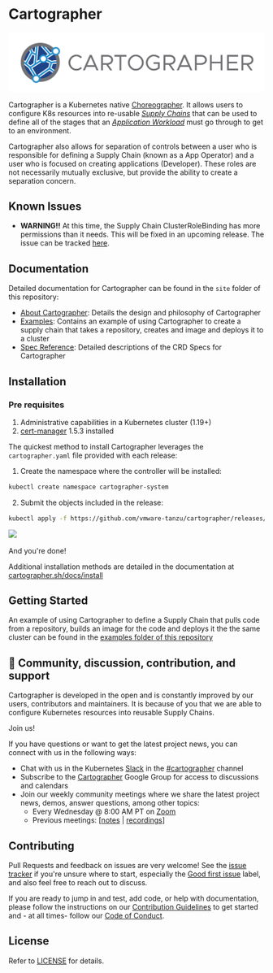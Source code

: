 # Cartographer
<img src="site/themes/template/static/img/cartographer-logo.png">

Cartographer is a Kubernetes native [Choreographer]. It allows users to configure K8s resources into re-usable [_Supply Chains_](site/content/docs/reference.md#ClusterSupplyChain) that can be used to define all of the stages that an [_Application Workload_](site/content/docs/reference.md#Workload) must go through to get to an environment.

[Choreographer]: https://tanzu.vmware.com/developer/guides/supply-chain-choreography/

Cartographer also allows for separation of controls between a user who is responsible for defining a Supply Chain (known as a App Operator) and a user who is focused on creating applications (Developer). These roles are not necessarily mutually exclusive, but provide the ability to create a separation concern.

## Known Issues
- **WARNING!!** At this time, the Supply Chain ClusterRoleBinding has more permissions than it needs. This will be fixed in an upcoming release.
The issue can be tracked [here](https://github.com/vmware-tanzu/cartographer/issues/51).

## Documentation

Detailed documentation for Cartographer can be found in the `site` folder of this repository:

* [About Cartographer](site/content/docs/about.md): Details the design and philosophy of Cartographer
* [Examples](examples/source-to-knative-service/README.md): Contains an example of using Cartographer to create a supply chain that takes a repository, creates and image and deploys it to a cluster
* [Spec Reference](site/content/docs/reference.md): Detailed descriptions of the CRD Specs for Cartographer

## Installation


### Pre requisites
1. Administrative capabilities in a Kubernetes cluster (1.19+)
2. [cert-manager](https://cartographer.sh/docs/v0.0.7/install/) 1.5.3 installed

The quickest method to install Cartographer leverages the `cartographer.yaml` file provided with each release:

1. Create the namespace where the controller will be installed:

```bash
kubectl create namespace cartographer-system
```
2. Submit the objects included in the release:

```bash
kubectl apply -f https://github.com/vmware-tanzu/cartographer/releases/latest/download/cartographer.yaml
```
<img src="site/themes/template/static/img/Carto-install-yaml.gif">

And you're done!

Additional installation methods are detailed in the documentation at [cartographer.sh/docs/install](http://cartographer.sh/docs/install)
## Getting Started

An example of using Cartographer to define a Supply Chain that pulls code from a repository, builds an image for the code and deploys it the the same cluster can be found in the [examples folder of this repository](examples/source-to-knative-service/README.md)



## 🤗 Community, discussion, contribution, and support

Cartographer is developed in the open and is constantly improved by our users, contributors and maintainers. It is because of you that we are able to configure Kubernetes resources into reusable Supply Chains.

Join us!

If you have questions or want to get the latest project news, you can connect with us in the following ways:

- Chat with us in the Kubernetes [Slack](https://slack.k8s.io) in the [#cartographer](https://kubernetes.slack.com/archives/C02HKPSEKV1) channel
- Subscribe to the [Cartographer](https://groups.google.com/g/cartographeross) Google Group for access to discussions and calendars
- Join our weekly community meetings where we share the latest project news, demos, answer questions, among other topics:
    - Every Wednesday @ 8:00 AM PT on [Zoom](https://VMware.zoom.us/j/93284305373?pwd=UnJKL0ZaN0pqeXVMczk1WThOSUp6QT09)
    - Previous meetings: [[notes](https://docs.google.com/document/d/1HwsjzxpsNI0l1sVAUia4A65lhrkfSF-_XfKoZUHI120/edit?usp=sharing) | [recordings](https://www.youtube.com/playlist?list=PL7bmigfV0EqSZA5OLwrqKsAYXA1GqPtu8)]

## Contributing

Pull Requests and feedback on issues are very welcome! See the [issue tracker](https://github.com/vmware-tanzu/cartographer/issues) if you're unsure where to start, especially the [Good first issue](https://github.com/vmware-tanzu/cartographer/labels/good%20first%20issue) label, and also feel free to reach out to discuss.

If you are ready to jump in and test, add code, or help with documentation, please follow the instructions on our [Contribution Guidelines](CONTRIBUTING.md) to get started and - at all times- follow our [Code of Conduct](CODE-OF-CONDUCT.md).


## License

Refer to [LICENSE](LICENSE) for details.

[admission webhook]: https://kubernetes.io/docs/reference/access-authn-authz/extensible-admission-controllers/
[carvel Packaging]: https://carvel.dev/kapp-controller/docs/latest/packaging/
[cert-manager]: https://github.com/jetstack/cert-manager
[kapp-controller]: https://carvel.dev/kapp-controller/
[kapp]: https://carvel.dev/kapp/
[kind]: https://github.com/kubernetes-sigs/kind

